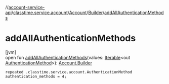 //[account-service-api](../../../../index.md)/[classtime.service.account](../../index.md)/[Account](../index.md)/[Builder](index.md)/[addAllAuthenticationMethods](add-all-authentication-methods.md)

# addAllAuthenticationMethods

[jvm]\
open fun [addAllAuthenticationMethods](add-all-authentication-methods.md)(values: [Iterable](https://docs.oracle.com/javase/8/docs/api/java/lang/Iterable.html)&lt;out [AuthenticationMethod](../../-authentication-method/index.md)&gt;): [Account.Builder](index.md)

`repeated .classtime.service.account.AuthenticationMethod authentication_methods = 4;`
